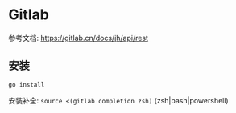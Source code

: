 # Gitlab

参考文档: <https://gitlab.cn/docs/jh/api/rest>

## 安装

`go install`

安装补全: `source <(gitlab completion zsh)` (zsh|bash|powershell)
